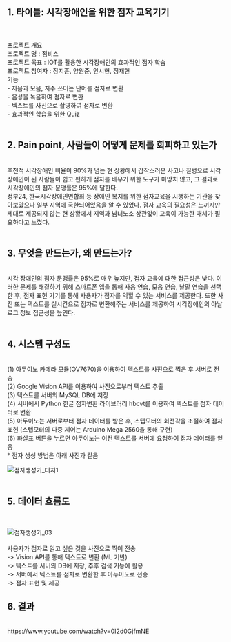 <h2>1. 타이틀: 시각장애인을 위한 점자 교육기기</h2></br></br>
프로젝트 개요</br>
프로젝트 명 : 점비스</br>
프로젝트 목표 : IOT를 활용한 시각장애인의 효과적인 점자 학습</br>
프로젝트 참여자 : 장지훈, 양원준, 안시현, 정재헌</br>
기능</br>
- 자음과 모음, 자주 쓰이는 단어를 점자로 변환</br>
- 음성을 녹음하여 점자로 변환</br>
- 텍스트를 사진으로 촬영하여 점자로 변환</br>
- 효과적인 학습을 위한 Quiz</br></br>
<h2>2. Pain point, 사람들이 어떻게 문제를 회피하고 있는가</h2></br>
후천적 시각장애인 비율이 90%가 넘는 현 상황에서 갑작스러운 사고나 질병으로 시각 장애인이 된 사람들이 쉽고 편하게 점자를 배우기 위한 도구가 마땅치 않고, 그 결과로 시각장애인의 점자 문맹률은 95%에 달한다.</br>
정부24, 한국시각장애인연합회 등 장애인 복지를 위한 점자교육을 시행하는 기관을 찾아보았으나 일부 지역에 국한되어있음을 알 수 있었다. 점자 교육의 필요성은 느끼지만 제대로 제공되지 않는 현 상황에서 지역과 남녀노소 상관없이 교육이 가능한 매체가 필요하다고 느꼈다.</br></br>
<h2>3. 무엇을 만드는가, 왜 만드는가?</h2></br>
시각 장애인의 점자 문맹률은 95%로 매우 높지만, 점자 교육에 대한 접근성은 낮다. 이러한 문제를 해결하기 위해 스마트폰 앱을 통해 자음 연습, 모음 연습, 낱말 연습을 선택한 후, 점자 표현 기기를 통해 사용자가 점자를 익힐 수 있는 서비스를 제공한다. 또한 사진 또는 텍스트를 실시간으로 점자로 변환해주는 서비스를 제공하여 시각장애인의 아날로그 정보 접근성을 높인다.</br></br> 
<h2>4. 시스템 구성도</h2> 
</br>(1) 아두이노 카메라 모듈(OV7670)을 이용하여 텍스트를 사진으로 찍은 후 서버로 전송
</br>(2) Google Vision API를 이용하여 사진으로부터 텍스트 추출
</br>(3) 텍스트를 서버의 MySQL DB에 저장
</br>(4) 서버에서 Python 한글 점자변환 라이브러리 hbcvt를 이용하여 텍스트를 점자 데이터로 변환
</br>(5) 아두이노는 서버로부터 점자 데이터를 받은 후, 스텝모터의 회전각을 조절하여 점자 표현 (스텝모터의 다중 제어는 Arduino Mega 2560을 통해 구현)
</br>(6) 화살표 버튼을 누르면 아두이노는 이전 텍스트를 서버에 요청하여 점자 데이터를 얻음
</br>    * 점자 생성 방법은 아래 사진과 같음 
</br>


![점자생성기_대지1](https://github.com/JihoonJang/CapstoneDesign/blob/master/%EC%A0%90%EC%9E%90%EC%83%9D%EC%84%B1%EA%B8%B0_%EB%8C%80%EC%A7%80%201.jpg)
</br></br>
<h2>5. 데이터 흐름도</h2>
</br>


![점자생성기_03](https://github.com/JihoonJang/CapstoneDesign/blob/master/%EC%A0%90%EC%9E%90%EC%83%9D%EC%84%B1%EA%B8%B0_03.jpg)
</br>
</br>사용자가 점자로 읽고 싶은 것을 사진으로 찍어 전송 
</br>-> Vision API를 통해 텍스트로 변환 (ML 기반) 
</br>-> 텍스트를 서버의 DB에 저장, 추후 검색 기능에 활용
</br>-> 서버에서 텍스트를 점자로 변환한 후 아두이노로 전송
</br>-> 점자 표현 및 제공
</br>

<h2>6. 결과</h2></br>
https://www.youtube.com/watch?v=0I2d0GjfmNE

